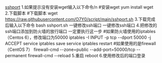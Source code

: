 [sshport](github.com/O7Y0/script/blob/main/sshport.sh")
1.如果提示没有安装wget输入以下命令/n
#安装wget
yum install wget
2.下载脚本
#下载脚本
wget https://raw.githubusercontent.com/O7Y0/script/main/sshport.sh
3.下载完成后输入以下命令
bash sshport.sh
一键修改ssh端口
一键修改ssh端口
4.把修改的ssh端口添加到防火墙的放行端口
一定要执行这一步
#如果防火墙使用的iptables（Centos 6），修改端口为50000
iptables -I INPUT -p tcp --dport 50000 -j ACCEPT
service iptables save
service iptables restart
#如果使用的是firewall（CentOS 7）
firewall-cmd --zone=public --add-port=50000/tcp --permanent 
firewall-cmd --reload
5.重启
reboot
6.使用修改后的端口登录
